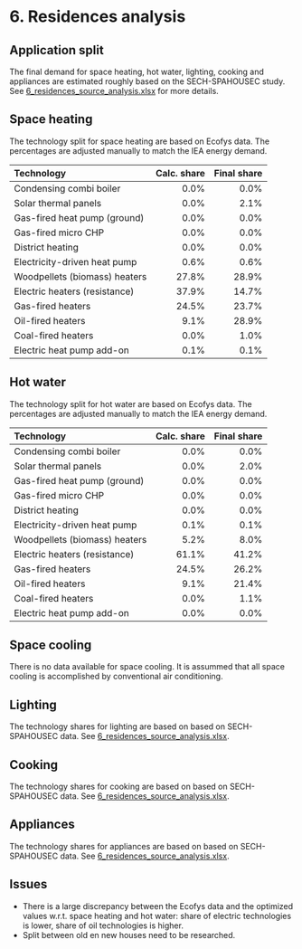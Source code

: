 # 6. Residences analysis


## Application split

The final demand for space heating, hot water, lighting, cooking and appliances are estimated roughly based on the SECH-SPAHOUSEC study. See [6_residences_source_analysis.xlsx](6_residences_source_analysis.xlsx) for more details. 


## Space heating

The technology split for space heating are based on Ecofys data. The percentages are adjusted manually to match the IEA energy demand. 


| Technology                    | Calc. share | Final share |
| :---------------------------- | ----------: | ----------: |
| Condensing combi boiler       |        0.0% |        0.0% |
| Solar thermal panels          |        0.0% |        2.1% |
| Gas-fired heat pump (ground)  |        0.0% |        0.0% |
| Gas-fired micro CHP           |        0.0% |        0.0% |
| District heating              |        0.0% |        0.0% |
| Electricity-driven heat pump  |        0.6% |        0.6% |
| Woodpellets (biomass) heaters |       27.8% |       28.9% |
| Electric heaters (resistance) |       37.9% |       14.7% |
| Gas-fired heaters             |       24.5% |       23.7% |
| Oil-fired heaters             |        9.1% |       28.9% |
| Coal-fired heaters            |        0.0% |        1.0% |
| Electric heat pump add-on     |        0.1% |        0.1% |


## Hot water

The technology split for hot water are based on Ecofys data. The percentages are adjusted manually to match the IEA energy demand. 


| Technology                    | Calc. share | Final share |
| :---------------------------- | ----------: | ----------: |
| Condensing combi boiler       |        0.0% |        0.0% |
| Solar thermal panels          |        0.0% |        2.0% |
| Gas-fired heat pump (ground)  |        0.0% |        0.0% |
| Gas-fired micro CHP           |        0.0% |        0.0% |
| District heating              |        0.0% |        0.0% |
| Electricity-driven heat pump  |        0.1% |        0.1% |
| Woodpellets (biomass) heaters |        5.2% |        8.0% |
| Electric heaters (resistance) |       61.1% |       41.2% |
| Gas-fired heaters             |       24.5% |       26.2% |
| Oil-fired heaters             |        9.1% |       21.4% |
| Coal-fired heaters            |        0.0% |        1.1% |
| Electric heat pump add-on     |        0.0% |        0.0% |


## Space cooling

There is no data available for space cooling. It is assummed that all space cooling is accomplished by conventional air conditioning.


## Lighting

The technology shares for lighting are based on based on SECH-SPAHOUSEC data. See [6_residences_source_analysis.xlsx](6_residences_source_analysis.xlsx). 


## Cooking

The technology shares for cooking are based on based on SECH-SPAHOUSEC data. See [6_residences_source_analysis.xlsx](6_residences_source_analysis.xlsx). 


## Appliances

The technology shares for appliances are based on based on SECH-SPAHOUSEC data. See [6_residences_source_analysis.xlsx](6_residences_source_analysis.xlsx). 


## Issues

- There is a large discrepancy between the Ecofys data and the optimized values w.r.t. space heating and hot water: share of electric technologies is lower, share of oil technologies is higher.
- Split between old en new houses need to be researched.

